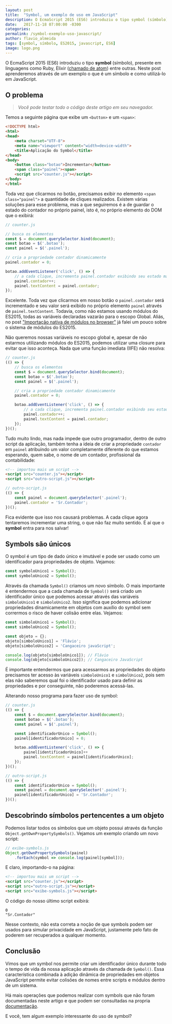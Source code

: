 ```yaml
---
layout: post
title:  "Symbol, um exemplo de uso em JavaScript"
description: O EcmaScript 2015 (ES6) introduziu o tipo symbol (símbolo), presente em linguagens como Ruby, Elixir (chamado de atom) entre outras. Neste post aprenderemos através de um exemplo o que é um símbolo e como utilizá-lo em JavaScript.
date:   2017-11-18 07:00:00 -0300
categories:
permalink: /symbol-exemplo-uso-javascript/
author: flavio_almeida
tags: [symbol, símbolo, ES2015, javascript, ES6]
image: logo.png
---
```

O EcmaScript 2015 (ES6) introduziu o tipo **symbol** (símbolo), presente em linguagens como Ruby, Elixir (<a href="https://www.quora.com/Is-there-a-difference-between-Ruby-symbols-and-Elixir-atoms" target="_blank">chamado de atom</a>) entre outras. Neste post aprenderemos através de um exemplo o que é um símbolo e como utilizá-lo em JavaScript.

## O problema

>*Você pode testar todo o código deste artigo em seu navegador.* 

Temos a seguinte página que exibe um `<button>` e um `<span>`: 

```html
<!DOCTYPE html>
<html>
<head>
    <meta charset="UTF-8">
    <meta name="viewport" content="width=device-width">
    <title>Aplicação do Symbol</title>
</head>
<body>
    <button class="botao">Incrementar</button>
    <span class="painel"><span>  
    <script src="counter.js"></script>  
</body>
</html>
```

Toda vez que clicarmos no botão, precisamos exibir no elemento `<span class="painel">` a quantidade de cliques realizados. Existem várias soluções para esse problema, mas a que seguiremos é a de guardar o estado do contador no próprio painel, isto é, no próprio elemento do DOM que o exibirá:

```javascript
// counter.js

// busca os elementos 
const $ = document.querySelector.bind(document);
const botao = $('.botao');
const painel = $('.painel');

// cria a propriedade contador dinamicamente
painel.contador = 0;

botao.addEventListener('click', () => {
    // a cada clique, incrementa painel.contador exibindo seu estado mais atual 
    painel.contador++;
    painel.textContent = painel.contador;
});
```

Excelente. Toda vez que clicarmos em nosso botão o `painel.contador` será incrementado e seu valor será exibido no próprio elemento `painel` através de `painel.textContent`. Todavia, como não estamos usando módulos do ES2015, todas as variáveis declaradas vazarão para o escopo Global. Aliás, no post <a href="http://cangaceirojavascript.com.br/importacao-nativa-modulos-browser/" target="_blank">"Importação nativa de módulos no browser"</a> já falei um pouco sobre o sistema de módulos do ES2015. 

Não queremos nossas variáveis no escopo global e, apesar de não estarmos utilizando módulos do ES2015, podemos utilizar uma closure para evitar que isso aconteça. Nada que uma função imediata (IIFE) não resolva:

```javascript 
// counter.js 
(() => {
    // busca os elementos 
    const $ = document.querySelector.bind(document);
    const botao = $('.botao');
    const painel = $('.painel');

    // cria a propriedade contador dinamicamente
    painel.contador = 0;

    botao.addEventListener('click', () => {
        // a cada clique, incrementa painel.contador exibindo seu estado mais atual 
        painel.contador++;
        painel.textContent = painel.contador;
    });
})();
```

Tudo muito lindo, mas nada impede que outro programador, dentro de outro script da aplicação, também tenha a ideia de criar a propriedade `contador` em `painel` atribuindo um valor completamente diferente do que estamos esperando, quem sabe, o nome de um contador, profissional da contabilidade:

```html
<!-- importou mais um script -->
<script src="counter.js"></script>  
<script src="outro-script.js"></script>  
```

```javascript
// outro-script.js
(() => {
    const painel = document.querySelector('.painel');
    painel.contador = 'Sr.Contador';
})();
```

Fica evidente que isso nos causará problemas. A cada clique agora tentaremos incrementar uma string, o que não faz muito sentido. É aí que o **symbol** entra para nos salvar!

## Symbols são únicos

O symbol é um tipo de dado único e imutável e pode ser usado como um identificador para propriedades de objeto. Vejamos:

```javascript
const symboloUnico1 = Symbol();
const symboloUnico2 = Symbol();
```

Através da chamada `Symbol()` criamos um novo símbolo. O mais importante é entendermos que a cada chamada de `Symbol()` será criado um identificador único que podemos acessar através das variáveis `simboloUnico1` e `simboloUnico2`. Isso significa que podemos adicionar propriedades dinamicamente em objetos com auxílio do symbol sem corrermos o risco de haver colisão entre elas. Vejamos:

```javascript
const simboloUnico1 = Symbol();
const simboloUnico2 = Symbol();

const objeto = {};
objeto[simboloUnico1] = 'Flávio';
objeto[simboloUnico2] = 'Cangaceiro javaScript';

console.log(objeto[simboloUnico1]); // Flávio
console.log(objeto[simboloUnico2]); // Cangaceiro JavaScript
```

É importante entendermos que para acessarmos as propriedades do objeto precisamos ter acesso às variáveis `simboloUnico1` e `simbolUnico2`, pois sem elas não saberemos qual foi o identificador usado para definir as propriedades e por conseguinte, não poderemos acessá-las.

Alterando nosso programa para fazer uso de symbol:

```javascript
// counter.js
(() => {
    const $ = document.querySelector.bind(document);
    const botao = $('.botao');
    const painel = $('.painel');

    const identificadorUnico = Symbol();
    painel[identificadorUnico] = 0;

    botao.addEventListener('click', () => {
        painel[identificadorUnico]++
        painel.textContent = painel[identificadorUnico];
    });
})();
```

```javascript
// outro-script.js
(() => {
    const identificadorUnico = Symbol();
    const painel = document.querySelector('.painel');
    painel[identificadorUnico] = 'Sr.Contador';
})();
```

## Descobrindo símbolos pertencentes a um objeto

Podemos listar todos os símbolos que um objeto possui através da função `Object.getOwnPropertySymbols()`. Vejamos um exemplo criando um novo script:

```javascript
// exibe-symbols.js
Object.getOwnPropertySymbols(painel)
    .forEach(symbol => console.log(painel[symbol]));     
```

E claro, importando-o na página:

```html
<!-- importou mais um script -->
<script src="counter.js"></script>  
<script src="outro-script.js"></script>  
<script src="exibe-symbols.js"></script>  
```

O código do nosso último script exibirá:

```
0
"Sr.Contador"
```

Nesse contexto, não esta correta a noção de que symbols podem ser usados para simular privacidade em JavaScript, justamente pelo fato de poderem ser recuperados a qualquer momento.

## Conclusão

Vimos que um symbol nos permite criar um identificador único durante todo o tempo de vida da nossa aplicação através da chamada de `Symbol()`. Essa característica combinada à adição dinâmica de propriedades em objetos JavaScript permite evitar colisões de nomes entre scripts e módulos dentro de um sistema. 

Há mais operações que podemos realizar com symbols que não foram documentadas neste artigo e que podem ser consultadas na propria <a href="https://developer.mozilla.org/pt-BR/docs/Web/JavaScript/Reference/Global_Objects/Symbol" target="_blank">documentação</a>.

E você, tem algum exemplo interessante do uso de symbol?


